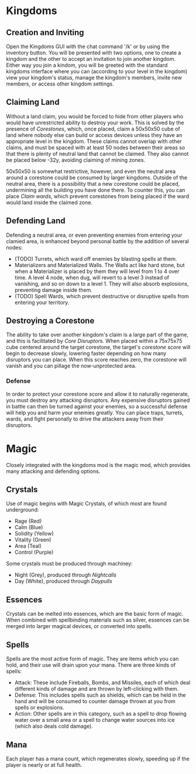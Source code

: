 # Kingdoms

## Creation and Inviting

Open the Kingdoms GUI with the chat command '/k' or by using the inventory button. You will be presented with two options, one to create a kingdom and the other to accept an invitation to join another kingdom.
Either way you join a kindom, you will be greeted with the standard kingdoms interface where you can (according to your level in the kingdom) view your kingdom's status, manage the kingdom's members, invite new members, or access other kingdom settings.

## Claiming Land

Without a land claim, you would be forced to hide from other players who would have unrestricted ability to destroy your work. This is solved by the presence of *Corestones*, which, once placed, claim a 50x50x50 cube of land where nobody else can build or access devices unless they have an appropriate level in the kingdom.
These claims cannot overlap with other claims, and must be spaced with at least 50 nodes between their areas so that there is plenty of neutral land that cannot be claimed. They also cannot be placed below -32y, avoiding claiming of mining zones.

50x50x50 is somewhat restrictive, however, and even the neutral area around a corestone could be consumed by larger kingdoms. Outside of the neutral area, there is a possibility that a new corestone could be placed, undermining all the building you have done there. To counter this, you can place *Claim wards*, which prevent corestones from being placed if the ward would land inside the claimed zone.

## Defending Land

Defending a neutral area, or even preventing enemies from entering your clamied area, is enhanced beyond personal battle by the addition of several nodes:

* (TODO) Turrets, which ward off enemies by blasting spells at them.
* Materializers and Materialized Walls. The Walls act like hard stone, but when a Materializer is placed by them they will level from 1 to 4 over time. A level 4 node, when dug, will revert to a level 3 instead of vanishing, and so on down to a level 1. They will also absorb explosions, preventing damage inside them.
* (TODO) Spell Wards, which prevent destructive or disruptive spells from entering your territory.

## Destroying a Corestone

The ability to take over another kingdom's claim is a large part of the game, and this is facilitated by *Core Disruptors*. When placed within a 75x75x75 cube centered around the target corestone, the target's *corestone score* will begin to decrease slowly, lowering faster depending on how many disruptors you can place. When this score reaches zero, the corestone will vanish and you can pillage the now-unprotected area.

### Defense

In order to protect your corestone score and allow it to naturally regenerate, you must destroy any attacking disruptors. Any expensive disruptors gained in battle can then be turned against your enemies, so a successful defense will help you and harm your enemies greatly.
You can place traps, turrets, wards, and fight personally to drive the attackers away from their disruptors.

# Magic

Closely integrated with the kingdoms mod is the magic mod, which provides many attacking and defending options.

## Crystals

Use of magic begins with Magic Crystals, of which most are found underground:

* Rage (Red)
* Calm (Blue)
* Solidity (Yellow)
* Vitality (Green)
* Area (Teal)
* Control (Purple)

Some crystals must be produced through machiney:

* Night (Grey), produced through *Nightcalls*
* Day (White), produced through *Daypulls*

## Essences

Crystals can be melted into essences, which are the basic form of magic. When combined with spellbinding materials such as silver, essences can be merged into larger magical devices, or converted into spells.

## Spells

Spells are the most active form of magic. They are items which you can hold, and their use will drain upon your mana.
There are three kinds of spells:

* Attack: These include Fireballs, Bombs, and Missiles, each of which deal different kinds of damage and are thrown by left-clicking with them.
* Defense: This includes spells such as shields, which can be held in the hand and will be consumed to counter damage thrown at you from spells or explosions.
* Action: Other spells are in this category, such as a spell to drop flowing water over a small area or a spell to change water sources into ice (which also deals cold damage).

## Mana

Each player has a mana count, which regenerates slowly, speeding up if the player is nearly or at full health.

